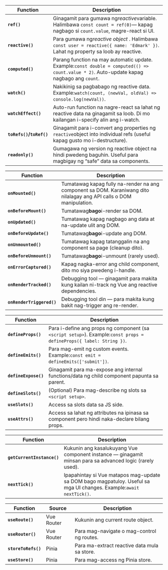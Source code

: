 | Function                 | Description                                                                                                                               |
| ------------------------ | ----------------------------------------------------------------------------------------------------------------------------------------- |
| **`ref()`**              | Ginagamit para gumawa ng*reactive*variable. Halimbawa `const count = ref(0)`— kapag nagbago si `count.value`, magre-react si UI.          |
| **`reactive()`**         | Para gumawa ng*reactive object* . Halimbawa `const user = reactive({ name: 'Edmark' })`. Lahat ng property sa loob ay reactive.           |
| **`computed()`**         | Parang function na may automatic update. Example:`const double = computed(() => count.value * 2)`. Auto-update kapag nagbago ang `count`. |
| **`watch()`**            | Nakikinig sa pagbabago ng reactive data. Example:`watch(count, (newVal, oldVal) => console.log(newVal))`.                                 |
| **`watchEffect()`**      | Auto-run function na nagre-react sa lahat ng reactive data na ginagamit sa loob. Di mo kailangan i-specify alin ang i-watch.              |
| **`toRefs()`/`toRef()`** | Ginagamit para i-convert ang properties ng `reactive`object into individual refs (useful kapag gusto mo i-destructure).                   |
| **`readonly()`**         | Gumagawa ng version ng reactive object na hindi pwedeng baguhin. Useful para magbigay ng “safe” data sa components.                       |

| Function                  | Description                                                                                                          |
| ------------------------- | -------------------------------------------------------------------------------------------------------------------- |
| **`onMounted()`**         | Tumatawag kapag fully na-render na ang component sa DOM. Karaniwang dito nilalagay ang API calls o DOM manipulation. |
| **`onBeforeMount()`**     | Tumatawag**bago**i-render sa DOM.                                                                                    |
| **`onUpdated()`**         | Tumatawag kapag nagbago ang data at na-update ulit ang DOM.                                                          |
| **`onBeforeUpdate()`**    | Tumatawag**bago**i-update ang DOM.                                                                                   |
| **`onUnmounted()`**       | Tumatawag kapag tatanggalin na ang component sa page (cleanup dito).                                                 |
| **`onBeforeUnmount()`**   | Tumatawag**bago**i-unmount (rarely used).                                                                            |
| **`onErrorCaptured()`**   | Kapag nagka-error ang child component, dito mo siya pwedeng i-handle.                                                |
| **`onRenderTracked()`**   | Debugging tool — ginagamit para makita kung kailan ni-track ng Vue ang reactive dependencies.                        |
| **`onRenderTriggered()`** | Debugging tool din — para makita kung bakit nag-trigger ang re-render.                                               |

| Function             | Description                                                                                                         |
| -------------------- | ------------------------------------------------------------------------------------------------------------------- |
| **`defineProps()`**  | Para i-define ang props ng component (sa `<script setup>`). Example:`const props = defineProps({ label: String })`. |
| **`defineEmits()`**  | Para mag-emit ng custom events. Example:`const emit = defineEmits(['submit'])`.                                     |
| **`defineExpose()`** | Ginagamit para ma-expose ang internal functions/data ng child component papunta sa parent.                          |
| **`defineSlots()`**  | (Optional) Para mag-describe ng slots sa `<script setup>`.                                                          |
| **`useSlots()`**     | Access sa slots data sa JS side.                                                                                    |
| **`useAttrs()`**     | Access sa lahat ng attributes na ipinasa sa component pero hindi naka-declare bilang props.                         |

| Function                   | Description                                                                                                         |
| -------------------------- | ------------------------------------------------------------------------------------------------------------------- |
| **`getCurrentInstance()`** | Kukunin ang kasalukuyang Vue component instance — ginagamit minsan para sa advanced logic (rarely used).            |
| **`nextTick()`**           | Ipapahintay si Vue matapos mag-update sa DOM bago magpatuloy. Useful sa mga UI changes. Example:`await nextTick()`. |

| Function            | Source     | Description                                  |
| ------------------- | ---------- | -------------------------------------------- |
| **`useRoute()`**    | Vue Router | Kukunin ang current route object.            |
| **`useRouter()`**   | Vue Router | Para mag-navigate o mag-control ng routes.   |
| **`storeToRefs()`** | Pinia      | Para ma-extract reactive data mula sa store. |
| **`useStore()`**    | Pinia      | Para mag-access ng Pinia store.              |
